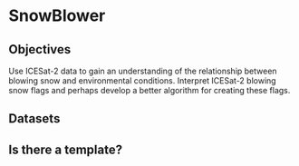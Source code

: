 # SnowBlower

## Objectives
Use ICESat-2 data to gain an understanding of the relationship between blowing snow and environmental conditions. Interpret ICESat-2 blowing snow flags and perhaps develop a better algorithm for creating these flags.

## Datasets

## Is there a template? 
